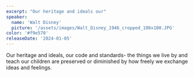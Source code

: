 ```yaml
---
excerpt: "Our heritage and ideals our"
speaker:
  name: 'Walt Disney'
  picture: '/assets/images/Walt_Disney_1946_cropped_100x100.JPG'
color: '#f9e570'
releaseDate: '2024-01-05'
---
```

Our heritage and ideals, our code and standards- the things we live by and teach our children are preserved or diminished by how freely we exchange ideas and feelings.